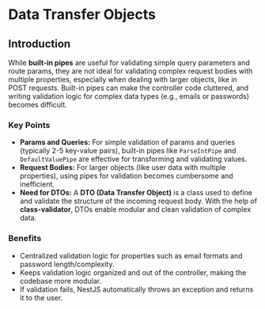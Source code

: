 # Data Transfer Objects

## Introduction

While **built-in pipes** are useful for validating simple query parameters and route params, they are not ideal for validating complex request bodies with multiple properties, especially when dealing with larger objects, like in POST requests. Built-in pipes can make the controller code cluttered, and writing validation logic for complex data types (e.g., emails or passwords) becomes difficult.

### Key Points

- **Params and Queries:** For simple validation of params and queries (typically 2-5 key-value pairs), built-in pipes like `ParseIntPipe` and `DefaultValuePipe` are effective for transforming and validating values.
- **Request Bodies:** For larger objects (like user data with multiple properties), using pipes for validation becomes cumbersome and inefficient.
- **Need for DTOs:** A **DTO (Data Transfer Object)** is a class used to define and validate the structure of the incoming request body. With the help of **class-validator**, DTOs enable modular and clean validation of complex data.

### Benefits

- Centralized validation logic for properties such as email formats and password length/complexity.
- Keeps validation logic organized and out of the controller, making the codebase more modular.
- If validation fails, NestJS automatically throws an exception and returns it to the user.
